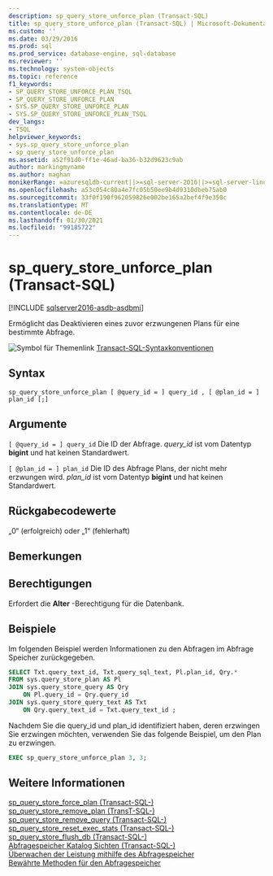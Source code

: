 ```yaml
---
description: sp_query_store_unforce_plan (Transact-SQL)
title: sp_query_store_unforce_plan (Transact-SQL) | Microsoft-Dokumentation
ms.custom: ''
ms.date: 03/29/2016
ms.prod: sql
ms.prod_service: database-engine, sql-database
ms.reviewer: ''
ms.technology: system-objects
ms.topic: reference
f1_keywords:
- SP_QUERY_STORE_UNFORCE_PLAN_TSQL
- SP_QUERY_STORE_UNFORCE_PLAN
- SYS.SP_QUERY_STORE_UNFORCE_PLAN
- SYS.SP_QUERY_STORE_UNFORCE_PLAN_TSQL
dev_langs:
- TSQL
helpviewer_keywords:
- sys.sp_query_store_unforce_plan
- sp_query_store_unforce_plan
ms.assetid: a52f91d0-ff1e-46ad-ba36-b32d9623c9ab
author: markingmyname
ms.author: maghan
monikerRange: =azuresqldb-current||>=sql-server-2016||>=sql-server-linux-2017||=azuresqldb-mi-current
ms.openlocfilehash: a53c054c80a4e7fc05b50ee9b4d9310dbeb75ab0
ms.sourcegitcommit: 33f0f190f962059826e002be165a2bef4f9e350c
ms.translationtype: MT
ms.contentlocale: de-DE
ms.lasthandoff: 01/30/2021
ms.locfileid: "99185722"
---
```

# <a name="sp_query_store_unforce_plan-transact-sql"></a>sp_query_store_unforce_plan (Transact-SQL)

[!INCLUDE [sqlserver2016-asdb-asdbmi](../../includes/applies-to-version/sqlserver2016-asdb-asdbmi.md)]

  Ermöglicht das Deaktivieren eines zuvor erzwungenen Plans für eine bestimmte Abfrage.  
  
 ![Symbol für Themenlink](../../database-engine/configure-windows/media/topic-link.gif "Symbol für Themenlink") [Transact-SQL-Syntaxkonventionen](../../t-sql/language-elements/transact-sql-syntax-conventions-transact-sql.md)  
  
## <a name="syntax"></a>Syntax  
  
```  
sp_query_store_unforce_plan [ @query_id = ] query_id , [ @plan_id = ] plan_id [;]  
```  
  
## <a name="arguments"></a>Argumente  
`[ @query_id = ] query_id` Die ID der Abfrage. *query_id* ist vom Datentyp **bigint** und hat keinen Standardwert.  
  
`[ @plan_id = ] plan_id` Die ID des Abfrage Plans, der nicht mehr erzwungen wird. *plan_id* ist vom Datentyp **bigint** und hat keinen Standardwert.  
  
## <a name="return-code-values"></a>Rückgabecodewerte  
 „0“ (erfolgreich) oder „1“ (fehlerhaft)  
  
## <a name="remarks"></a>Bemerkungen  
  
## <a name="permissions"></a>Berechtigungen  
 Erfordert die **Alter** -Berechtigung für die Datenbank.
  
## <a name="examples"></a>Beispiele  
 Im folgenden Beispiel werden Informationen zu den Abfragen im Abfrage Speicher zurückgegeben.  
  
```sql  
SELECT Txt.query_text_id, Txt.query_sql_text, Pl.plan_id, Qry.*  
FROM sys.query_store_plan AS Pl  
JOIN sys.query_store_query AS Qry  
    ON Pl.query_id = Qry.query_id  
JOIN sys.query_store_query_text AS Txt  
    ON Qry.query_text_id = Txt.query_text_id ;  
```  
  
 Nachdem Sie die query_id und plan_id identifiziert haben, deren erzwingen Sie erzwingen möchten, verwenden Sie das folgende Beispiel, um den Plan zu erzwingen.  
  
```sql  
EXEC sp_query_store_unforce_plan 3, 3;  
```  
  
## <a name="see-also"></a>Weitere Informationen  
 [sp_query_store_force_plan &#40;Transact-SQL-&#41;](../../relational-databases/system-stored-procedures/sp-query-store-force-plan-transact-sql.md)   
 [sp_query_store_remove_plan &#40;TransT-SQL-&#41;](../../relational-databases/system-stored-procedures/sp-query-store-remove-plan-transct-sql.md)   
 [sp_query_store_remove_query &#40;Transact-SQL-&#41;](../../relational-databases/system-stored-procedures/sp-query-store-remove-query-transact-sql.md)   
 [sp_query_store_reset_exec_stats &#40;Transact-SQL-&#41;](../../relational-databases/system-stored-procedures/sp-query-store-reset-exec-stats-transact-sql.md)   
 [sp_query_store_flush_db &#40;Transact-SQL-&#41;](../../relational-databases/system-stored-procedures/sp-query-store-flush-db-transact-sql.md)   
 [Abfragespeicher Katalog Sichten &#40;Transact-SQL-&#41;](../../relational-databases/system-catalog-views/query-store-catalog-views-transact-sql.md)   
 [Überwachen der Leistung mithilfe des Abfragespeicher](../../relational-databases/performance/monitoring-performance-by-using-the-query-store.md)     
 [Bewährte Methoden für den Abfragespeicher](../../relational-databases/performance/best-practice-with-the-query-store.md#CheckForced)     
  
